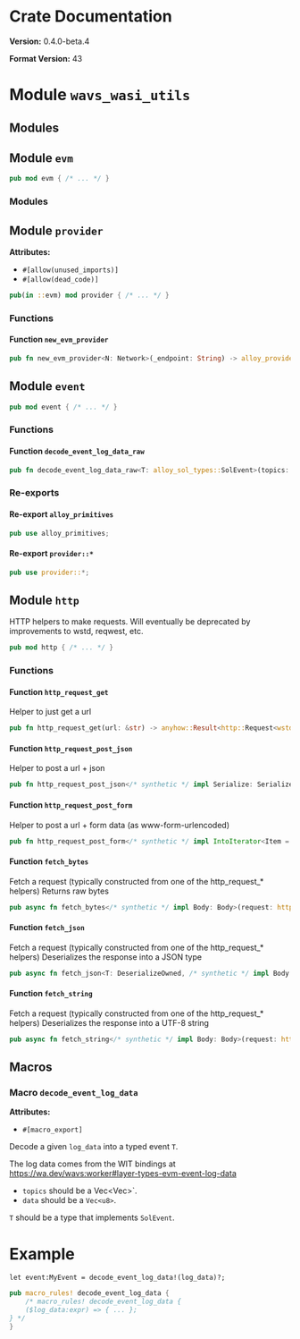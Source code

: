 # Crate Documentation

**Version:** 0.4.0-beta.4

**Format Version:** 43

# Module `wavs_wasi_utils`

## Modules

## Module `evm`

```rust
pub mod evm { /* ... */ }
```

### Modules

## Module `provider`

**Attributes:**

- `#[allow(unused_imports)]`
- `#[allow(dead_code)]`

```rust
pub(in ::evm) mod provider { /* ... */ }
```

### Functions

#### Function `new_evm_provider`

```rust
pub fn new_evm_provider<N: Network>(_endpoint: String) -> alloy_provider::RootProvider { /* ... */ }
```

## Module `event`

```rust
pub mod event { /* ... */ }
```

### Functions

#### Function `decode_event_log_data_raw`

```rust
pub fn decode_event_log_data_raw<T: alloy_sol_types::SolEvent>(topics: Vec<alloy_primitives::FixedBytes<32>>, data: alloy_primitives::Bytes) -> anyhow::Result<T> { /* ... */ }
```

### Re-exports

#### Re-export `alloy_primitives`

```rust
pub use alloy_primitives;
```

#### Re-export `provider::*`

```rust
pub use provider::*;
```

## Module `http`

HTTP helpers to make requests. Will eventually be deprecated by improvements to wstd, reqwest, etc.

```rust
pub mod http { /* ... */ }
```

### Functions

#### Function `http_request_get`

Helper to just get a url

```rust
pub fn http_request_get(url: &str) -> anyhow::Result<http::Request<wstd::io::Empty>> { /* ... */ }
```

#### Function `http_request_post_json`

Helper to post a url + json

```rust
pub fn http_request_post_json</* synthetic */ impl Serialize: Serialize>(url: &str, body: impl Serialize) -> anyhow::Result<http::Request<wstd::http::body::BoundedBody<Vec<u8>>>> { /* ... */ }
```

#### Function `http_request_post_form`

Helper to post a url + form data (as www-form-urlencoded)

```rust
pub fn http_request_post_form</* synthetic */ impl IntoIterator<Item = (String, String)>: IntoIterator<Item = (String, String)>>(url: &str, form_data: impl IntoIterator<Item = (String, String)>) -> anyhow::Result<http::Request<wstd::http::body::BoundedBody<Vec<u8>>>> { /* ... */ }
```

#### Function `fetch_bytes`

Fetch a request (typically constructed from one of the http_request_* helpers)
Returns raw bytes

```rust
pub async fn fetch_bytes</* synthetic */ impl Body: Body>(request: http::Request<impl Body>) -> anyhow::Result<Vec<u8>> { /* ... */ }
```

#### Function `fetch_json`

Fetch a request (typically constructed from one of the http_request_* helpers)
Deserializes the response into a JSON type

```rust
pub async fn fetch_json<T: DeserializeOwned, /* synthetic */ impl Body: Body>(request: http::Request<impl Body>) -> anyhow::Result<T> { /* ... */ }
```

#### Function `fetch_string`

Fetch a request (typically constructed from one of the http_request_* helpers)
Deserializes the response into a UTF-8 string

```rust
pub async fn fetch_string</* synthetic */ impl Body: Body>(request: http::Request<impl Body>) -> anyhow::Result<String> { /* ... */ }
```

## Macros

### Macro `decode_event_log_data`

**Attributes:**

- `#[macro_export]`

Decode a given `log_data` into a typed event `T`.

The log data comes from the WIT bindings at https://wa.dev/wavs:worker#layer-types-evm-event-log-data
* `topics` should be a Vec<Vec<u8>>`.
* `data` should be a `Vec<u8>`.

`T` should be a type that implements `SolEvent`.

# Example

```ignore
let event:MyEvent = decode_event_log_data!(log_data)?;
```


```rust
pub macro_rules! decode_event_log_data {
    /* macro_rules! decode_event_log_data {
    ($log_data:expr) => { ... };
} */
}
```

